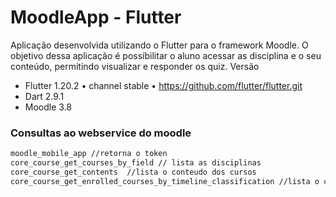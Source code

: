 # MoodleApp - Flutter
Aplicação desenvolvida utilizando o Flutter para o framework Moodle.
O objetivo dessa aplicação é possíbilitar o aluno acessar as disciplina e o seu conteúdo, permitindo visualizar e responder os quiz.
Versão
* Flutter 1.20.2 • channel stable • https://github.com/flutter/flutter.git
* Dart 2.9.1
* Moodle 3.8

### Consultas ao webservice do moodle

```sh
moodle_mobile_app //retorna o token
core_course_get_courses_by_field // lista as disciplinas
core_course_get_contents  //lista o conteudo dos cursos
core_course_get_enrolled_courses_by_timeline_classification //lista o cursos matriculados
```